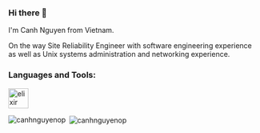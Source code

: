 ### Hi there 👋

I'm Canh Nguyen from Vietnam. 

On the way Site Reliability Engineer with software engineering experience as well as Unix systems administration and networking experience.

<h3 align="left">Languages and Tools:</h3>
<p align="left">
  <a href="https://elixir-lang.org" target="_blank"> <img src="https://www.vectorlogo.zone/logos/elixir-lang/elixir-lang-icon.svg" alt="elixir" width="40" height="40"/> </a>
</p>

<p><img align="left" src="https://github-readme-stats.vercel.app/api/top-langs?username=canhnguyenop&show_icons=true&locale=en&layout=compact" alt="canhnguyenop" /></p>

<p>&nbsp;<img align="center" src="https://github-readme-stats.vercel.app/api?username=canhnguyenop&show_icons=true&locale=en" alt="canhnguyenop" /></p>



<!--
**canhnguyenop/canhnguyenop** is a ✨ _special_ ✨ repository because its `README.md` (this file) appears on your GitHub profile.

Here are some ideas to get you started:

- 🔭 I’m currently working on ...
- 🌱 I’m currently learning ...
- 👯 I’m looking to collaborate on ...
- 🤔 I’m looking for help with ...
- 💬 Ask me about ...
- 📫 How to reach me: ...
- 😄 Pronouns: ...
- ⚡ Fun fact: ...
-->
